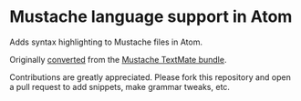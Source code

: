 # Mustache language support in Atom

Adds syntax highlighting to Mustache files in Atom.

Originally [converted](http://atom.io/docs/latest/converting-a-text-mate-bundle)
from the [Mustache TextMate bundle](https://github.com/textmate/mustache.tmbundle).

Contributions are greatly appreciated. Please fork this repository and open a
pull request to add snippets, make grammar tweaks, etc.
